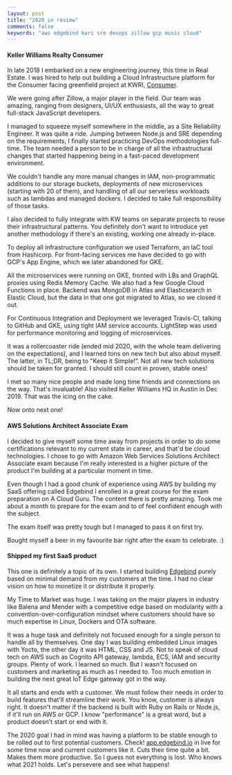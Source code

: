 ```yaml
---
layout: post
title: "2020 in review"
comments: false
keywords: "aws edgebind kwri sre devops zillow gcp music cloud"
---
```


#### Keller Williams Realty Consumer

In late 2018 I embarked on a new engineering journey, this time in Real Estate. I was hired to help out building a Cloud Infrastructure platform for the Consumer facing greenfield project at KWRI, <a href="https://apps.apple.com/us/app/kw-buy-sell-real-estate/id652512924">Consumer</a>.

We were going after Zillow, a major player in the field. Our team was amazing, ranging from designers, UI/UX enthusiasts, all the way to great full-stack JavaScript developers.

I managed to squeeze myself somewhere in the middle, as a Site Reliability Engineer. It was quite a ride. Jumping between Node.js and SRE depending on the requirements, I finally started practicing DevOps methodologies full-time. The team needed a person to be in charge of all the infrastructural changes that started happening being in a fast-paced development environment.

We couldn't handle any more manual changes in IAM, non-programmatic additions to our storage buckets, deployments of new microservices (starting with 20 of them), and handling of all our serverless workloads such as lambdas and managed dockers. I decided to take full responsibility of those tasks.

I also decided to fully integrate with KW teams on separate projects to reuse their infrastructural patterns. You definitely don't want to introduce yet another methodology if there's an existing, working one already in-place. 

To deploy all infrastructure configuration we used Terraform, an laC tool from Hashicorp. For front-facing services me have decided to go with GCP's App Engine, which we later abandoned for GKE.

All the microservices were running on GKE, fronted with LBs and GraphQL proxies using Redis Memory Cache. We also had a few Google Cloud Functions in place. Backend was MongoDB in Atlas and Elasticsearch in Elastic Cloud, but the data in that one got migrated to Atlas, so we closed it out.

For Continuous Integration and Deployment we leveraged Travis-Cl, talking to GitHub and GKE, using tight IAM service accounts. LightStep was used for performance monitoring and logging of microservices.

It was a rollercoaster ride (ended mid 2020, with the whole team delivering on the expectations), and I learned tons on new tech but also about myself. The latter, in TL;DR, being to "Keep it Simple!”. Not all new tech solutions should be taken for granted. I should still count in proven, stable ones!

I met so many nice people and made long time friends and connections on the way. That's invaluable! Also visited Keller Williams HQ in Austin in Dec 2019. That was the icing on the cake.

Now onto next one!

#### AWS Solutions Architect Associate Exam

I decided to give myself some time away from projects in order to do some certifications relevant to my current state in career, and that'd be cloud technologies.
I chose to go with Amazon Web Services Solutions Architect Associate exam because I'm really interested in a higher picture of the product I'm building at a particular moment in time.

Even though I had a good chunk of experience using AWS by building my SaaS offering called Edgebind I enrolled in a great course for the exam preparation on A Cloud Guru. The content there is pretty amazing. Took me about a month to prepare for the exam and to of feel confident enough with the subject.

The exam itself was pretty tough but I managed to pass it on first try.

Bought myself a beer in my favourite bar right after the exam to celebrate. :)

#### Shipped my first SaaS product

This one is definitely a topic of its own. I started building <a href="https://www.edgebind.io">Edgebind</a> purely based on minimal demand from my customers at the time. I had no clear vision on how to monetize it or distribute it properly.

My Time to Market was huge. I was taking on the major players in industry like Balena and Mender with a competitive edge based on modularity with a convention-over-configuration mindset where customers should have so much expertise in Linux, Dockers and OTA software.

It was a huge task and definitely not focused enough for a single person to handle all by themselves. One day I was building embedded Linux images with Yocto, the other day it was HTML, CSS and JS. Not to speak of cloud tech on AWS such as Cognito API gateway, lambda, ECS, IAM and security groups. Plenty of work. I learned so much. But I wasn't focused on customers and marketing as much as I needed to. Too much emotion in building the next great IoT Edge gateway got in the way.

It all starts and ends with a customer. We must follow their needs in order to build features that'll streamline their work. You know, customer is always right. It doesn't matter if the backend is built with Ruby on Rails or Node.js, if it'll run on AWS or GCP. I know "performance" is a great word, but a product doesn't start or end with it.

The 2020 goal I had in mind was having a platform to be stable enough to be rolled out to first potential customers. Check! <a href="https://app.edgebind.io"> app.edgebind.io</a> in live for some time now and current customers like it. Cuts their time quite a bit. Makes them more productive. So I guess not everything is lost. Who knows what 2021 holds. Let's persevere and see what happens!
